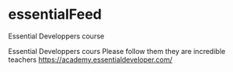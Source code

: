 # essentialFeed
Essential Developpers course

Essential Developpers cours
Please follow them they are incredible teachers
https://academy.essentialdeveloper.com/
